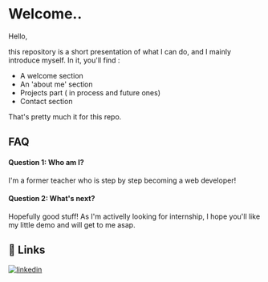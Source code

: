 # Welcome..


Hello,

 this repository is a short presentation of what I can do, and I mainly introduce myself. In it, you'll find :

 * A welcome section
 * An 'about me' section
 * Projects part ( in process and future ones)
 * Contact section

 That's pretty much it for this repo.
## FAQ

#### Question 1: Who am I? 

I'm a former teacher who is step by step becoming a web developer! 

#### Question 2: What's next?

Hopefully good stuff! As I'm activelly looking for internship, I hope you'll like my little demo and will get to me asap. 



## 🔗 Links

[![linkedin](https://img.shields.io/badge/linkedin-0A66C2?style=for-the-badge&logo=linkedin&logoColor=white)](https://www.linkedin.com/in/kadija-tieng/)
